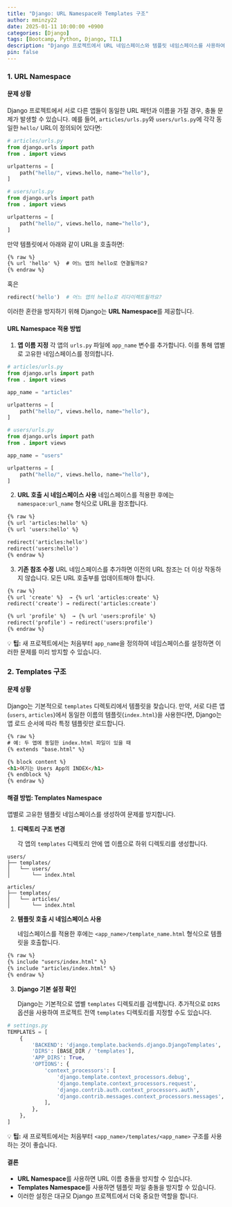 ```yaml
---
title: "Django: URL Namespace와 Templates 구조"
author: mminzy22
date: 2025-01-11 10:00:00 +0900
categories: [Django]
tags: [Bootcamp, Python, Django, TIL]
description: "Django 프로젝트에서 URL 네임스페이스와 템플릿 네임스페이스를 사용하여 URL 및 템플릿 충돌 문제를 해결하는 방법을 설명합니다."
pin: false
---
```



### 1. URL Namespace

#### 문제 상황
Django 프로젝트에서 서로 다른 앱들이 동일한 URL 패턴과 이름을 가질 경우, 충돌 문제가 발생할 수 있습니다. 예를 들어, `articles/urls.py`와 `users/urls.py`에 각각 동일한 `hello/` URL이 정의되어 있다면:

```python
# articles/urls.py
from django.urls import path
from . import views

urlpatterns = [
    path("hello/", views.hello, name="hello"),
]

# users/urls.py
from django.urls import path
from . import views

urlpatterns = [
    path("hello/", views.hello, name="hello"),
]
```

만약 템플릿에서 아래와 같이 URL을 호출하면:

```html
{% raw %}
{% url 'hello' %}  # 어느 앱의 hello로 연결될까요?
{% endraw %}
```

혹은

```python
redirect('hello')  # 어느 앱의 hello로 리다이렉트될까요?
```

이러한 혼란을 방지하기 위해 Django는 **URL Namespace**를 제공합니다.


#### URL Namespace 적용 방법

1. **앱 이름 지정**
   각 앱의 `urls.py` 파일에 `app_name` 변수를 추가합니다. 이를 통해 앱별로 고유한 네임스페이스를 정의합니다.

```python
# articles/urls.py
from django.urls import path
from . import views

app_name = "articles"

urlpatterns = [
    path("hello/", views.hello, name="hello"),
]

# users/urls.py
from django.urls import path
from . import views

app_name = "users"

urlpatterns = [
    path("hello/", views.hello, name="hello"),
]
```

2. **URL 호출 시 네임스페이스 사용**
   네임스페이스를 적용한 후에는 `namespace:url_name` 형식으로 URL을 참조합니다.

```html
{% raw %}
{% url 'articles:hello' %}
{% url 'users:hello' %}

redirect('articles:hello')
redirect('users:hello')
{% endraw %}
```

3. **기존 참조 수정**
   URL 네임스페이스를 추가하면 이전의 URL 참조는 더 이상 작동하지 않습니다. 모든 URL 호출부를 업데이트해야 합니다.

```html
{% raw %}
{% url 'create' %}  → {% url 'articles:create' %}
redirect('create') → redirect('articles:create')

{% url 'profile' %}  → {% url 'users:profile' %}
redirect('profile') → redirect('users:profile')
{% endraw %}
```

💡 **팁:** 새 프로젝트에서는 처음부터 `app_name`을 정의하여 네임스페이스를 설정하면 이러한 문제를 미리 방지할 수 있습니다.


### 2. Templates 구조

#### 문제 상황

Django는 기본적으로 `templates` 디렉토리에서 템플릿을 찾습니다. 만약, 서로 다른 앱(`users`, `articles`)에서 동일한 이름의 템플릿(`index.html`)을 사용한다면, Django는 앱 로드 순서에 따라 특정 템플릿만 로드합니다.

```html
{% raw %}
# 예: 두 앱에 동일한 index.html 파일이 있을 때
{% extends "base.html" %}

{% block content %}
<h1>여기는 Users App의 INDEX</h1>
{% endblock %}
{% endraw %}
```

#### 해결 방법: Templates Namespace

앱별로 고유한 템플릿 네임스페이스를 생성하여 문제를 방지합니다.

1. **디렉토리 구조 변경**

   각 앱의 `templates` 디렉토리 안에 앱 이름으로 하위 디렉토리를 생성합니다.

```
users/
├── templates/
│   └── users/
│       └── index.html

articles/
├── templates/
│   └── articles/
│       └── index.html
```

2. **템플릿 호출 시 네임스페이스 사용**

   네임스페이스를 적용한 후에는 `<app_name>/template_name.html` 형식으로 템플릿을 호출합니다.

```html
{% raw %}
{% include "users/index.html" %}
{% include "articles/index.html" %}
{% endraw %}
```

3. **Django 기본 설정 확인**

   Django는 기본적으로 앱별 `templates` 디렉토리를 검색합니다. 추가적으로 `DIRS` 옵션을 사용하여 프로젝트 전역 `templates` 디렉토리를 지정할 수도 있습니다.

```python
# settings.py
TEMPLATES = [
    {
        'BACKEND': 'django.template.backends.django.DjangoTemplates',
        'DIRS': [BASE_DIR / 'templates'],
        'APP_DIRS': True,
        'OPTIONS': {
            'context_processors': [
                'django.template.context_processors.debug',
                'django.template.context_processors.request',
                'django.contrib.auth.context_processors.auth',
                'django.contrib.messages.context_processors.messages',
            ],
        },
    },
]
```

💡 **팁:** 새 프로젝트에서는 처음부터 `<app_name>/templates/<app_name>` 구조를 사용하는 것이 좋습니다.


#### 결론

- **URL Namespace**를 사용하면 URL 이름 충돌을 방지할 수 있습니다.
- **Templates Namespace**를 사용하면 템플릿 파일 충돌을 방지할 수 있습니다.
- 이러한 설정은 대규모 Django 프로젝트에서 더욱 중요한 역할을 합니다.

